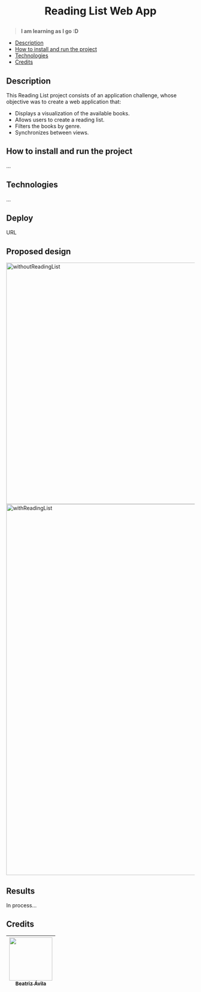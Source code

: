 <h1 align="center">
    <p align="center">Reading List Web App</p>
</p>
</h1>

> **I am learning as I go :D**

- [Description](#description)
- [How to install and run the project](#how-to-install-and-run-the-project)
- [Technologies](#technologies)
- [Credits](#credits)

## Description
This Reading List project consists of an application challenge, whose objective was to create a web application that:

* Displays a visualization of the available books.
* Allows users to create a reading list.
* Filters the books by genre.
* Synchronizes between views.

## How to install and run the project
...

## Technologies
...

## Deploy
URL

## Proposed design
<img width="643" alt="withoutReadingList" src="https://github.com/user-attachments/assets/9ca6a605-c295-4011-95c8-4c455db37b52">
<img width="988" alt="withReadingList" src="https://github.com/user-attachments/assets/64d99380-114c-443f-9cf6-e3714d9a71c9">

## Results
In process...

## Credits
|  [<img src="https://avatars.githubusercontent.com/u/116601645?v=4" width=115><br><sub>Beatriz Ávila</sub>](https://github.com/beatrizheav) |
| :---: |
